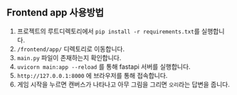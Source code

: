 ## Frontend app 사용방법

1. 프로젝트의 루트디렉토리에서 `pip install -r requirements.txt`를 실행합니다.
2. `/frontend/app/` 디렉토리로 이동합니다.  
3. `main.py` 파일이 존재하는지 확인합니다.
4. `uvicorn main:app --reload` 를 통해 fastapi 서버를 실행합니다.
5. `http://127.0.0.1:8000` 에 브라우저를 통해 접속합니다.
6. 게임 시작을 누르면 캔버스가 나타나고 아무 그림을 그리면 `오리`라는 답변을 줍니다.